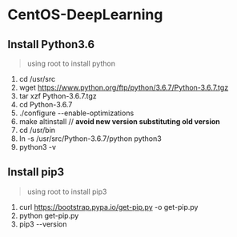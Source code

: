 # CentOS-DeepLearning
## Install Python3.6
> using root to install python
1. cd /usr/src
2. wget https://www.python.org/ftp/python/3.6.7/Python-3.6.7.tgz
3. tar xzf Python-3.6.7.tgz
4. cd Python-3.6.7
5. ./configure --enable-optimizations
6. make altinstall // **avoid new version substituting old version**
7. cd /usr/bin
8. ln -s /usr/src/Python-3.6.7/python python3
9. python3 -v
## Install pip3
> using root to install pip3
1. curl https://bootstrap.pypa.io/get-pip.py -o get-pip.py
2. python get-pip.py
3. pip3 --version
